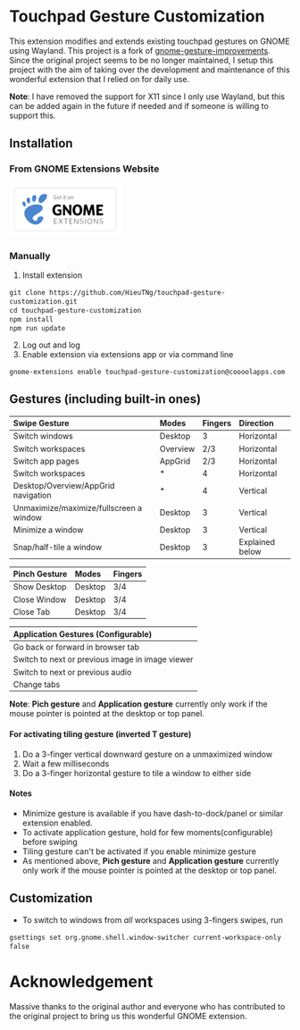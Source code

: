 # Touchpad Gesture Customization
This extension modifies and extends existing touchpad gestures on GNOME using Wayland. This project is a fork of [gnome-gesture-improvements](https://github.com/harshadgavali/gnome-gesture-improvements). Since the original project seems to be no longer maintained, I setup this project with the aim of taking over the development and maintenance of this wonderful extension that I relied on for daily use.

**Note**: I have removed the support for X11 since I only use Wayland, but this can be added again in the future if needed and if someone is willing to support this.

## Installation
### From GNOME Extensions Website
<a href="https://extensions.gnome.org/extension/7850/touchpad-gesture-customization/">
<img src="https://github.com/andyholmes/gnome-shell-extensions-badge/raw/master/get-it-on-ego.svg" alt="Get it on EGO" width="200" />
</a>

### Manually
1. Install extension
```
git clone https://github.com/HieuTNg/touchpad-gesture-customization.git
cd touchpad-gesture-customization
npm install
npm run update
```
2. Log out and log
3. Enable extension via extensions app or via command line
```
gnome-extensions enable touchpad-gesture-customization@coooolapps.com
```

## Gestures (including built-in ones)
| Swipe Gesture                           | Modes    | Fingers | Direction       |
| :-------------------------------------- | :------- | :------ | :-------------- |
| Switch windows                          | Desktop  | 3       | Horizontal      |
| Switch workspaces                       | Overview | 2/3     | Horizontal      |
| Switch app pages                        | AppGrid  | 2/3     | Horizontal      |
| Switch workspaces                       | *        | 4       | Horizontal      |
| Desktop/Overview/AppGrid navigation     | *        | 4       | Vertical        |
| Unmaximize/maximize/fullscreen a window | Desktop  | 3       | Vertical        |
| Minimize a window                       | Desktop  | 3       | Vertical        |
| Snap/half-tile a window                 | Desktop  | 3       | Explained below |

| Pinch Gesture | Modes   | Fingers |
| :------------ | :------ | :------ |
| Show Desktop  | Desktop | 3/4     |
| Close Window  | Desktop | 3/4     |
| Close Tab     | Desktop | 3/4     |

| Application Gestures (Configurable) |
| :--- |
| Go back or forward in browser tab |
| Switch to next or previous image in image viewer |
| Switch to next or previous audio |
| Change tabs |

**Note**: **Pich gesture** and **Application gesture** currently only work if the mouse pointer is pointed at the desktop or top panel.

#### For activating tiling gesture (inverted T gesture)
1. Do a 3-finger vertical downward gesture on a unmaximized window
2. Wait a few milliseconds
3. Do a 3-finger horizontal gesture to tile a window to either side

#### Notes
* Minimize gesture is available if you have dash-to-dock/panel or similar extension enabled.
* To activate application gesture, hold for few moments(configurable) before swiping
* Tiling gesture can't be activated if you enable minimize gesture
* As mentioned above, **Pich gesture** and **Application gesture** currently only work if the mouse pointer is pointed at the desktop or top panel.

## Customization
* To switch to windows from *all* workspaces using 3-fingers swipes, run 
```
gsettings set org.gnome.shell.window-switcher current-workspace-only false
```

# Acknowledgement
Massive thanks to the original author and everyone who has contributed to the original project to bring us this wonderful GNOME extension.
